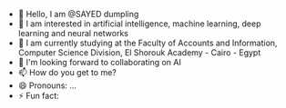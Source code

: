 - 👋 Hello, I am @SAYED dumpling
- 👀 I am interested in artificial intelligence, machine learning, deep learning and neural networks 
- 🌱 I am currently studying at the Faculty of Accounts and Information, Computer Science Division, El Shorouk Academy - Cairo - Egypt 
- 💞️ I'm looking forward to collaborating on AI
- 📫 How do you get to me?
- 😄 Pronouns: ...
- ⚡ Fun fact:

<!---
SAYED-ZALABIYA/SAYED-ZALABIYA is a ✨ special ✨ repository because its `README.md` (this file) appears on your GitHub profile.
You can click the Preview link to take a look at your changes.
--->
